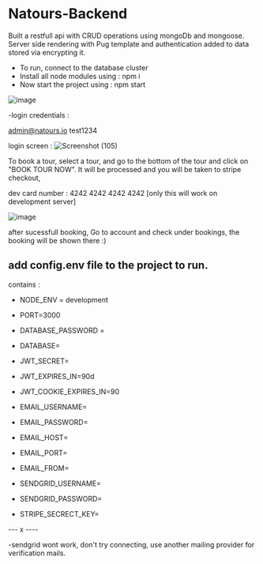 # Natours-Backend
Built a restfull api with CRUD operations using mongoDb and mongoose. Server side rendering with Pug template and authentication added to data stored via encrypting it.

- To run, connect to the database cluster
- Install all node modules using : npm i
- Now start the project using : npm start

![image](https://user-images.githubusercontent.com/44080191/172593334-9f714660-2b35-4754-90cb-4287672d616b.png)

-login credentials :

admin@natours.io
test1234

login screen :
![Screenshot (105)](https://user-images.githubusercontent.com/44080191/172594221-790bce01-63b2-41f7-ba6b-27cb2875af80.png)

To book a tour, select a tour, and go to the bottom of the tour and click on "BOOK TOUR NOW".
It will be processed and you will be taken to stripe checkout,

dev card number : 4242 4242 4242 4242 [only this will work on development server]

![image](https://user-images.githubusercontent.com/44080191/172595307-d1e59303-9693-4ebe-a458-e906703f5218.png)

after sucessfull booking, Go to account and check under bookings, the booking will be shown there :)


## add config.env file to the project to run.
contains :

- NODE_ENV = development
- PORT=3000
- DATABASE_PASSWORD = 
- DATABASE=

- JWT_SECRET=
- JWT_EXPIRES_IN=90d
- JWT_COOKIE_EXPIRES_IN=90

- EMAIL_USERNAME=
- EMAIL_PASSWORD=
- EMAIL_HOST=
- EMAIL_PORT=

- EMAIL_FROM=

- SENDGRID_USERNAME=
- SENDGRID_PASSWORD=

- STRIPE_SECRECT_KEY=

--- x ----

-sendgrid wont work, don't try connecting, use another mailing provider for verification mails.
